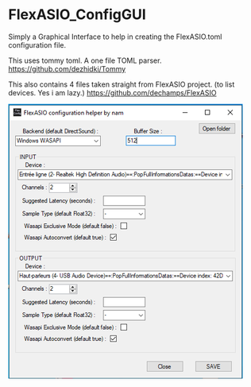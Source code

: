 # FlexASIO_ConfigGUI
Simply a Graphical Interface to help in creating the FlexASIO.toml configuration file.

This uses tommy toml. A one file TOML parser. https://github.com/dezhidki/Tommy

This also contains 4 files taken straight from FlexASIO project. (to list devices. Yes i am lazy.) https://github.com/dechamps/FlexASIO


![alt text](screenshot_FlexASIO_Config.png)
